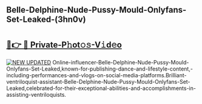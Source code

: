 ## Belle-Delphine-Nude-Pussy-Mould-Onlyfans-Set-Leaked-(3hn0v)


# <h2><a href="https://mediaupload.pro?-19M">🔗👉 🔴 Private-P𝚑ot𝚘𝚜-V𝚒d𝚎o</a></h2>

[![NEW UPDATED](https://i.imgur.com/0qMVB7G.gif)](https://mediaupload.pro?-19M)
Online-influencer-Belle-Delphine-Nude-Pussy-Mould-Onlyfans-Set-Leaked,known-for-publishing-dance-and-lifestyle-content,-including-performances-and-vlogs-on-social-media-platforms.Brilliant-ventriloquist-assistant-Belle-Delphine-Nude-Pussy-Mould-Onlyfans-Set-Leaked,celebrated-for-their-exceptional-abilities-and-accomplishments-in-assisting-ventriloquists.  